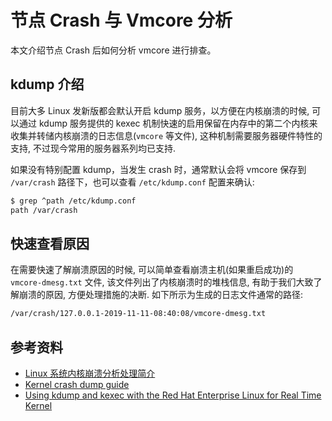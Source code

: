 # 节点 Crash 与 Vmcore 分析

本文介绍节点 Crash 后如何分析 vmcore 进行排查。

## kdump 介绍

目前大多 Linux 发新版都会默认开启 kdump 服务，以方便在内核崩溃的时候, 可以通过 kdump 服务提供的 kexec 机制快速的启用保留在内存中的第二个内核来收集并转储内核崩溃的日志信息(`vmcore` 等文件), 这种机制需要服务器硬件特性的支持, 不过现今常用的服务器系列均已支持.

如果没有特别配置 kdump，当发生 crash 时，通常默认会将 vmcore 保存到 `/var/crash` 路径下，也可以查看 `/etc/kdump.conf` 配置来确认:

```bash
$ grep ^path /etc/kdump.conf
path /var/crash
```

## 快速查看原因

在需要快速了解崩溃原因的时候, 可以简单查看崩溃主机(如果重启成功)的 `vmcore-dmesg.txt` 文件, 该文件列出了内核崩溃时的堆栈信息, 有助于我们大致了解崩溃的原因, 方便处理措施的决断. 如下所示为生成的日志文件通常的路径:

```txt
/var/crash/127.0.0.1-2019-11-11-08:40:08/vmcore-dmesg.txt
```

## 参考资料

* [Linux 系统内核崩溃分析处理简介](https://blog.arstercz.com/brief-intro-to-linux-kernel-crash-analyze/)
* [Kernel crash dump guide](https://access.redhat.com/documentation/en-us/red_hat_enterprise_linux/7/html/kernel_administration_guide/kernel_crash_dump_guide)
* [Using kdump and kexec with the Red Hat Enterprise Linux for Real Time Kernel](https://access.redhat.com/documentation/en-us/red_hat_enterprise_linux_for_real_time/7/html/tuning_guide/using_kdump_and_kexec_with_the_rt_kernel)